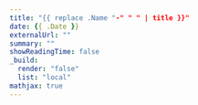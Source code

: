 ```yaml
---
title: "{{ replace .Name "-" " " | title }}"
date: {{ .Date }}
externalUrl: ""
summary: ""
showReadingTime: false
_build:
  render: "false"
  list: "local"
mathjax: true
---
```

